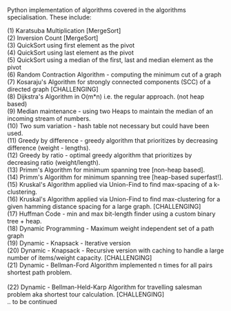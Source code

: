 Python implementation of algorithms covered in the algorithms specialisation. These include:<br>  

(1) Karatsuba Multiplication [MergeSort]<br>
(2) Inversion Count [MergeSort]<br>
(3) QuickSort using first element as the pivot<br>
(4) QuickSort using last element as the pivot<br>
(5) QuickSort using a median of the first, last and median element as the pivot<br>
(6) Random Contraction Algorithm - computing the minimum cut of a graph <br>
(7) Kosaraju's Algorithm for strongly connected components (SCC) of a directed graph [CHALLENGING] <br>
(8) Dijkstra's Algorithm in O(m*n) i.e. the regular approach. (not heap based)<br>
(9) Median maintenance - using two Heaps to maintain the median of an incoming stream of numbers. <br>
(10) Two sum variation - hash table not necessary but could have been used. <br>
(11) Greedy by difference - greedy algorithm that prioritizes by decreasing difference (weight - lengths). <br>
(12) Greedy by ratio - optimal greedy algorithm that prioritizes by decreasing ratio (weight/length). <br> 
(13) Primm's Algorithm for minimum spanning tree [non-heap based]. <br> 
(14) Primm's Algorithm for minimum spanning tree [heap-based superfast!]. <br>
(15) Kruskal's Algorithm applied via Union-Find to find max-spacing of a k-clustering. <br>
(16) Kruskal's Algorithm applied via Union-Find to find max-clustering for a given hamming distance spacing for a large graph. [CHALLENGING] <br> 
(17) Huffman Code - min and max bit-length finder using a custom binary tree + heap. <br> 
(18) Dynamic Programming - Maximum weight independent set of a path graph <br> 
(19) Dynamic - Knapsack - Iterative version <br>
(20) Dynamic - Knapsack - Recursive version with caching to handle a large number of items/weight capacity. [CHALLENGING] <br> 
(21) Dynamic - Bellman-Ford Algorithm implemented n times for all pairs shortest path problem. <br>  
(22) Dynamic - Bellman-Held-Karp Algorithm for travelling salesman problem aka shortest tour calculation. [CHALLENGING]<br>
.. to be continued
